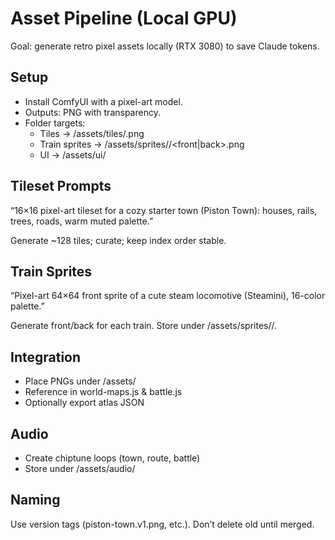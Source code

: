 # Asset Pipeline (Local GPU)

Goal: generate retro pixel assets locally (RTX 3080) to save Claude tokens.

## Setup
- Install ComfyUI with a pixel-art model.
- Outputs: PNG with transparency.
- Folder targets:
  - Tiles → /assets/tiles/<biome>.png
  - Train sprites → /assets/sprites/<train>/<front|back>.png
  - UI → /assets/ui/

## Tileset Prompts
“16×16 pixel-art tileset for a cozy starter town (Piston Town): houses, rails, trees, roads, warm muted palette.”

Generate ~128 tiles; curate; keep index order stable.

## Train Sprites
“Pixel-art 64×64 front sprite of a cute steam locomotive (Steamini), 16-color palette.”

Generate front/back for each train. Store under /assets/sprites/<train>/.

## Integration
- Place PNGs under /assets/
- Reference in world-maps.js & battle.js
- Optionally export atlas JSON

## Audio
- Create chiptune loops (town, route, battle)
- Store under /assets/audio/

## Naming
Use version tags (piston-town.v1.png, etc.). Don’t delete old until merged.
